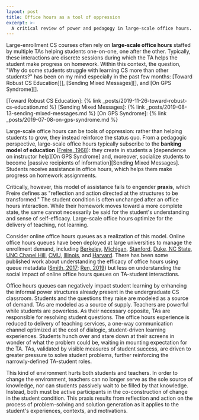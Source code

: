 ```yaml
---
layout: post
title: Office hours as a tool of oppression
excerpt: >-
  A critical review of power and pedagogy in large-scale office hours.
---
```


Large-enrollment CS courses often rely on **large-scale office hours** staffed by multiple TAs helping students one-on-one, one after the other. Typically, these interactions are discrete sessions during which the TA helps the student make progress on homework. Within this context, the question, "Why do some students struggle with learning CS more than other students?" has been on my mind especially in the past few months: [Toward Robust CS Education][], [Sending Mixed Messages][], and [On GPS Syndrome][].

[Toward Robust CS Education]: {% link _posts/2019-11-26-toward-robust-cs-education.md %}
[Sending Mixed Messages]: {% link _posts/2019-08-13-sending-mixed-messages.md %}
[On GPS Syndrome]: {% link _posts/2019-07-08-on-gps-syndrome.md %}

Large-scale office hours can be tools of oppression: rather than helping students to grow, they instead reinforce the status quo. From a pedagogic perspective, large-scale office hours typically subscribe to the **banking model of education** ([Freire, 1968][]): they create in students a [dependence on instructor help][On GPS Syndrome] and, moreover, socialize students to become [passive recipients of information][Sending Mixed Messages]. Students receive assistance in office hours, which helps them make progress on homework assignments.

[Freire, 1968]: https://patitsas.github.io/2016/01/28/On-Paulo-Freire-and-seeing-computing-as-literacy/

Critically, however, this model of assistance fails to engender **praxis**, which Freire defines as "reflection and action directed at the structures to be transformed." The student condition is often unchanged after an office hours interaction. While their homework moves toward a more complete state, the same cannot necessarily be said for the student's understanding and sense of self-efficacy. Large-scale office hours optimize for the delivery of teaching, not learning.

Consider online office hours queues as a realization of this model. Online office hours queues have been deployed at large universities to manage the enrollment demand, including [Berkeley][], [Michigan][], [Stanford][], [Duke, NC State, UNC Chapel Hill][], [CMU][], [Illinois][], and [Harvard][]. There has been some published work about understanding the efficacy of office hours using queue metadata ([Smith, 2017][]; [Ren, 2019][]) but less on understanding the social impact of online office hours queues on TA-student interactions.

[Berkeley]: https://oh.cs61a.org/
[Michigan]: https://lobster.eecs.umich.edu/eecsoh/
[Stanford]: https://queuestatus.com/organizations/1
[Duke, NC State, UNC Chapel Hill]: https://mydigitalhand.org/
[CMU]: https://cmu.ohqueue.com/#/
[Illinois]: https://queue.illinois.edu/
[Harvard]: https://dl.acm.org/citation.cfm?id=2400179
[Smith, 2017]: https://dl.acm.org/citation.cfm?id=3017800
[Ren, 2019]: https://dl.acm.org/citation.cfm?id=3291279.3339418

Office hours queues can negatively impact student learning by enhancing the informal power structures already present in the undergraduate CS classroom. Students and the questions they raise are modeled as a source of demand. TAs are modeled as a source of supply. Teachers are powerful while students are powerless. As their necessary opposite, TAs are responsible for resolving student questions. The office hours experience is reduced to delivery of teaching services, a one-way communication channel optimized at the cost of dialogic, student-driven learning experiences. Students hunch over and stare down at their screens in wonder of what the problem could be, waiting in mounting expectation for the TA. TAs, validated by visible measures of student success, are driven to greater pressure to solve student problems, further reinforcing the narrowly-defined TA-student roles.

This kind of environment hurts both students and teachers. In order to change the environment, teachers can no longer serve as the sole source of knowledge, nor can students passively wait to be filled by that knowledge. Instead, both must be active participants in the co-construction of change in the student condition. This praxis results from reflection and action on the process of problem-solving and solution generation as it applies to the student's experiences, contexts, and motivations.
